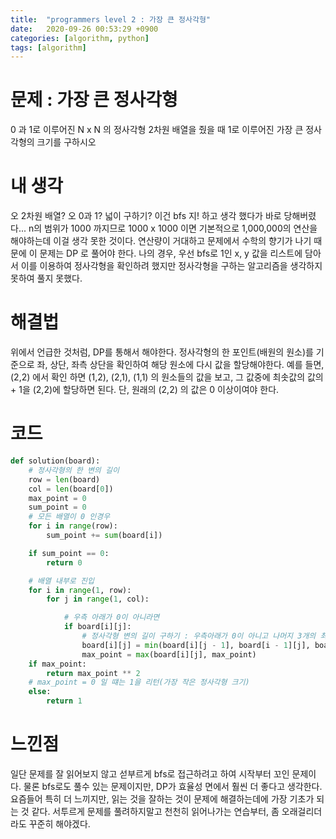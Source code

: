 ```yaml
---
title:  "programmers level 2 : 가장 큰 정사각형"
date:   2020-09-26 00:53:29 +0900
categories: [algorithm, python]
tags: [algorithm]
---
```

# 문제 : 가장 큰 정사각형
0 과 1로 이루어진 N x N 의 정사각형 2차원 배열을 줬을 때 1로 이루어진 가장 큰 정사각형의 크기를 구하시오

# 내 생각
오 2차원 배열? 오 0과 1? 넓이 구하기? 이건 bfs 지! 하고 생각 했다가 바로 당해버렸다... n의 범위가 1000 까지므로 1000 x 1000 이면 기본적으로 1,000,000의 연산을 해야하는데 이걸 생각 못한 것이다. 연산량이 거대하고 문제에서 수학의 향기가 나기 때문에 이 문제는 DP 로 풀어야 한다. 나의 경우, 우선 bfs로 1인 x, y 값을 리스트에 담아서 이를 이용하여 정사각형을 확인하려 했지만 정사각형을 구하는 알고리즘을 생각하지 못하여 풀지 못했다.

# 해결법
위에서 언급한 것처럼, DP를 통해서 해야한다. 정사각형의 한 포인트(배원의 원소)를 기준으로 좌, 상단, 좌측 상단을 확인하여 해당 원소에 다시 값을 할당해야한다. 예를 들면, (2,2) 에서 확인 하면 (1,2), (2,1), (1,1) 의 원소들의 값을 보고, 그 값중에 최솟값의 값의 + 1을 (2,2)에 할당하면 된다. 단, 원래의 (2,2) 의 값은 0 이상이여야 한다.

# 코드
```python
def solution(board):
    # 정사각형의 한 변의 길이
    row = len(board)
    col = len(board[0])
    max_point = 0
    sum_point = 0
    # 모든 배열이 0 인경우
    for i in range(row):
        sum_point += sum(board[i])

    if sum_point == 0:
        return 0

    # 배열 내부로 진입
    for i in range(1, row):
        for j in range(1, col):

            # 우측 아래가 0이 아니라면
            if board[i][j]:
                # 정사각형 변의 길이 구하기 : 우측아래가 0이 아니고 나머지 3개의 최솟값에 + 1
                board[i][j] = min(board[i][j - 1], board[i - 1][j], board[i - 1][j - 1]) + 1
                max_point = max(board[i][j], max_point)
    if max_point:
        return max_point ** 2
    # max_point = 0 일 떄는 1을 리턴(가장 작은 정사각형 크기)
    else:
        return 1
```
# 느낀점
일단 문제를 잘 읽어보지 않고 섣부르게 bfs로 접근하려고 하여 시작부터 꼬인 문제이다. 물론 bfs로도 풀수 있는 문제이지만, DP가 효율성 면에서 훨씬 더 좋다고 생각한다. 요즘들어 특히 더 느끼지만, 읽는 것을 잘하는 것이 문제에 해결하는데에 가장 기초가 되는 것 같다. 서투르게 문제를 풀려하지말고 천천히 읽어나가는 연습부터, 좀 오래걸리더라도 꾸준히 해야겠다.
